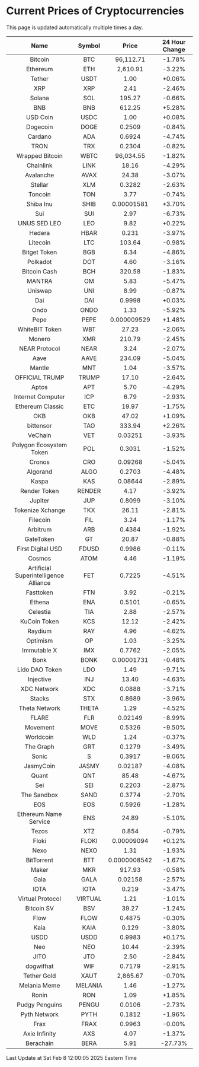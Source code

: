 # Current Prices of Cryptocurrencies
This page is updated automatically multiple times a day.

| Name | Symbol | Price | 24 Hour Change |
| :---: |:---:| :---: | :---: |
| Bitcoin | BTC | 96,112.71 | -1.78% |
| Ethereum | ETH | 2,610.91 | -3.22% |
| Tether | USDT | 1.00 | +0.06% |
| XRP | XRP | 2.41 | -2.46% |
| Solana | SOL | 195.27 | -0.66% |
| BNB | BNB | 612.25 | +5.28% |
| USD Coin | USDC | 1.00 | +0.08% |
| Dogecoin | DOGE | 0.2509 | -0.84% |
| Cardano | ADA | 0.6924 | -4.74% |
| TRON | TRX | 0.2304 | -0.82% |
| Wrapped Bitcoin | WBTC | 96,034.55 | -1.82% |
| Chainlink | LINK | 18.16 | -4.29% |
| Avalanche | AVAX | 24.38 | -3.07% |
| Stellar | XLM | 0.3282 | -2.63% |
| Toncoin | TON | 3.77 | -0.74% |
| Shiba Inu | SHIB | 0.00001581 | +3.70% |
| Sui | SUI | 2.97 | -6.73% |
| UNUS SED LEO | LEO | 9.82 | +0.22% |
| Hedera | HBAR | 0.231 | -3.97% |
| Litecoin | LTC | 103.64 | -0.98% |
| Bitget Token | BGB | 6.34 | -4.86% |
| Polkadot | DOT | 4.60 | -3.16% |
| Bitcoin Cash | BCH | 320.58 | -1.83% |
| MANTRA | OM | 5.83 | -5.47% |
| Uniswap | UNI | 8.99 | -0.87% |
| Dai | DAI | 0.9998 | +0.03% |
| Ondo | ONDO | 1.33 | -5.92% |
| Pepe | PEPE | 0.000009529 | +1.48% |
| WhiteBIT Token | WBT | 27.23 | -2.06% |
| Monero | XMR | 210.79 | -2.45% |
| NEAR Protocol | NEAR | 3.24 | -2.07% |
| Aave | AAVE | 234.09 | -5.04% |
| Mantle | MNT | 1.04 | -3.57% |
| OFFICIAL TRUMP | TRUMP | 17.10 | -2.64% |
| Aptos | APT | 5.70 | -4.29% |
| Internet Computer | ICP | 6.79 | -2.93% |
| Ethereum Classic | ETC | 19.97 | -1.75% |
| OKB | OKB | 47.02 | +1.09% |
| bittensor | TAO | 333.94 | +2.26% |
| VeChain | VET | 0.03251 | -3.93% |
| Polygon Ecosystem Token | POL | 0.3031 | -1.52% |
| Cronos | CRO | 0.09268 | -5.04% |
| Algorand | ALGO | 0.2703 | -4.48% |
| Kaspa | KAS | 0.08644 | -2.89% |
| Render Token | RENDER | 4.17 | -3.92% |
| Jupiter | JUP | 0.8099 | -3.10% |
| Tokenize Xchange | TKX | 26.11 | -2.81% |
| Filecoin | FIL | 3.24 | -1.17% |
| Arbitrum | ARB | 0.4384 | -1.92% |
| GateToken | GT | 20.87 | -0.88% |
| First Digital USD | FDUSD | 0.9986 | -0.11% |
| Cosmos | ATOM | 4.46 | -1.19% |
| Artificial Superintelligence Alliance | FET | 0.7225 | -4.51% |
| Fasttoken | FTN | 3.92 | -0.21% |
| Ethena | ENA | 0.5101 | -0.65% |
| Celestia | TIA | 2.88 | -2.57% |
| KuCoin Token | KCS | 12.12 | -2.42% |
| Raydium | RAY | 4.96 | -4.62% |
| Optimism | OP | 1.03 | -3.25% |
| Immutable X | IMX | 0.7762 | -2.05% |
| Bonk | BONK | 0.00001731 | -0.48% |
| Lido DAO Token | LDO | 1.49 | -9.71% |
| Injective | INJ | 13.40 | -4.63% |
| XDC Network | XDC | 0.0888 | -3.71% |
| Stacks | STX | 0.8689 | -3.96% |
| Theta Network | THETA | 1.29 | -4.52% |
| FLARE | FLR | 0.02149 | -8.99% |
| Movement | MOVE | 0.5326 | -9.50% |
| Worldcoin | WLD | 1.24 | -0.37% |
| The Graph | GRT | 0.1279 | -3.49% |
| Sonic | S | 0.3917 | -9.06% |
| JasmyCoin | JASMY | 0.02187 | -4.08% |
| Quant | QNT | 85.48 | -4.67% |
| Sei | SEI | 0.2203 | -2.87% |
| The Sandbox | SAND | 0.3774 | -2.70% |
| EOS | EOS | 0.5926 | -1.28% |
| Ethereum Name Service | ENS | 24.89 | -5.10% |
| Tezos | XTZ | 0.854 | -0.79% |
| Floki | FLOKI | 0.00009094 | +0.12% |
| Nexo | NEXO | 1.31 | -1.93% |
| BitTorrent | BTT | 0.0000008542 | -1.67% |
| Maker | MKR | 917.93 | -0.58% |
| Gala | GALA | 0.02158 | -2.57% |
| IOTA | IOTA | 0.219 | -3.47% |
| Virtual Protocol | VIRTUAL | 1.21 | -1.01% |
| Bitcoin SV | BSV | 39.27 | -1.24% |
| Flow | FLOW | 0.4875 | -0.30% |
| Kaia | KAIA | 0.129 | -3.80% |
| USDD | USDD | 0.9983 | +0.17% |
| Neo | NEO | 10.44 | -2.39% |
| JITO | JTO | 2.50 | -2.84% |
| dogwifhat | WIF | 0.7179 | -2.91% |
| Tether Gold | XAUT | 2,865.67 | -0.70% |
| Melania Meme | MELANIA | 1.46 | -1.27% |
| Ronin | RON | 1.09 | +1.85% |
| Pudgy Penguins | PENGU | 0.0106 | -2.73% |
| Pyth Network | PYTH | 0.1812 | -1.96% |
| Frax | FRAX | 0.9963 | -0.00% |
| Axie Infinity | AXS | 4.07 | -1.37% |
| Berachain | BERA | 5.91 | -27.73% |

Last Update at Sat Feb  8 12:00:05 2025 Eastern Time